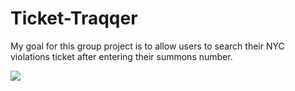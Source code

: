# Ticket-Traqqer
My goal for this group project is to allow users to search their NYC violations ticket after entering their summons number. 


![](tickettraqqerGIF.gif)

